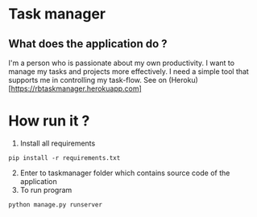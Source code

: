 # Task manager
## What does the application do ?
I'm a person who is passionate about my own productivity. I want to manage my tasks and projects more effectively. I need a simple tool that supports me in controlling my task-flow. See on (Heroku)[https://rbtaskmanager.herokuapp.com]

# How run it ?
1. Install all requirements 
```shell 
pip install -r requirements.txt
```
2. Enter to taskmanager folder which contains source code of the application
3. To run program 
```shell 
python manage.py runserver
```